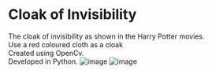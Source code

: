 # Cloak of Invisibility<br>
The cloak of invisibility as shown in the Harry Potter movies.<br>
Use a red coloured cloth as a cloak<br>
Created using OpenCv.<br>
Developed in Python.
![image](https://user-images.githubusercontent.com/43871371/124586523-2a2b8580-de74-11eb-9345-958a33b6c50c.png)
![image](https://user-images.githubusercontent.com/43871371/124586614-462f2700-de74-11eb-8f94-4fc6b007f736.png)



